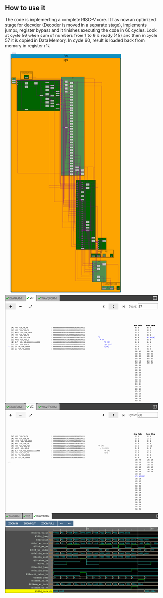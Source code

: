 ## How to use it
The code is implementing a complete RISC-V core. It has now an optimized stage for decoder (Decoder is moved in a separate stage), implements jumps, register bypass and it finishes 
executing the code in 60 cycles. Look at cycle 56 when sum of numbers from 1 to 9 is ready (45) and then in cycle 57 it is copied in Data Memory. In cycle 60, result is loaded back from memory in register r17.

![alt text](https://github.com/RISCV-MYTH-WORKSHOP/riscv_myth_workshop_dec20-razvanionescu-77/blob/master/16_RV_Complete_RISC-V/RV_Complete_RISC-V_Diagram.PNG "Diagram")
![alt text](https://github.com/RISCV-MYTH-WORKSHOP/riscv_myth_workshop_dec20-razvanionescu-77/blob/master/16_RV_Complete_RISC-V/RV_Complete_RISC-V_Viz3.PNG "Viz")
![alt text](https://github.com/RISCV-MYTH-WORKSHOP/riscv_myth_workshop_dec20-razvanionescu-77/blob/master/16_RV_Complete_RISC-V/RV_Complete_RISC-V_Viz2.PNG "Viz")
![alt text](https://github.com/RISCV-MYTH-WORKSHOP/riscv_myth_workshop_dec20-razvanionescu-77/blob/master/16_RV_Complete_RISC-V/RV_Complete_RISC-V_Waveform.PNG "Waveform")
